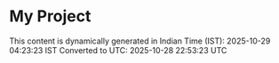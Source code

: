 # My Project

This content is dynamically generated in Indian Time (IST): 2025-10-29 04:23:23 IST
Converted to UTC: 2025-10-28 22:53:23 UTC
